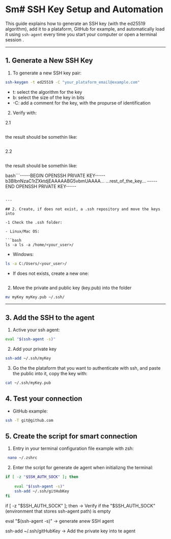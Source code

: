 # Sm# SSH Key Setup and Automation 

This guide explains how to generate an SSH key (with the ed25519 algorithm), add it to a plataform, GitHub for example, and automatically load it using `ssh-agent` every time you start your computer or open a terminal session .

---

## 1. Generate a New SSH Key

1. To generate a new SSH key pair:

```bash
ssh-keygen -t ed25519 -C "your_plataform_email@example.com"
```

- t: select the algorithm for the key
- b: select the size of the key in bits
- -C: add a comment for the key, with the propurse of identification

2. Verify with: 

2.1

```bash cat myKey.pub
```

the result should be somethin like:

```bash ssh-ed25519 AAAAC3NzaC1lZDI1NTE5AAAAICv...rest_of_key... user@example.com
```

2.2

```bash cat myKey
```

the result should be somethin like:

bash```-----BEGIN OPENSSH PRIVATE KEY-----
b3BlbnNzaC1rZXktdjEAAAAABG5vbmUAAAA...
...rest_of_the_key...
-----END OPENSSH PRIVATE KEY-----
```

---

## 2. Create, if does not exist, a .ssh repository and move the keys into

-1 Check the .ssh folder:

- Linux/Mac OS:

```bash
ls -a ls -a /home/<your_user>/
```

- Windows:

```bash
ls -a C:/Users/<your_user>/
```
- If does not exists, create a new one:

```bash mkdir ~/.ssh
```

2. Move the private and public key (key.pub) into the folder

```bash
mv myKey myKey.pub ~/.ssh/
```

---

## 3. Add the SSH to the agent

1. Active your ssh agent:

```bash
eval "$(ssh-agent -s)"
```

2. Add your private key

```bash
ssh-add ~/.ssh/myKey
```

3. Go the the plataform that you want to authenticate with ssh, and paste the public into it, copy the key with:

```bash
cat ~/.ssh/myKey.pub
```

## 4. Test your connection
- GitHub example:

```bash
ssh -T git@github.com
```

## 5. Create the script for smart connection

1. Entry in your terminal configuration file
example with zsh:

```bash
 nano ~/.zshrc
```

2. Enter the script for generate de agent when initializng the terminal:

```bash
if [ -z "$SSH_AUTH_SOCK" ]; then
    
    eval "$(ssh-agent -s)"
    ssh-add ~/.ssh/gitHubKey
fi
```
if [ -z "$SSH_AUTH_SOCK" ]; then -> Verify if the "$SSH_AUTH_SOCK" (environment  that stores ssh-agent path) is empty

eval "$(ssh-agent -s)" -> generate anew SSH agent

ssh-add ~/.ssh/gitHubKey -> Add the private key into te agent


